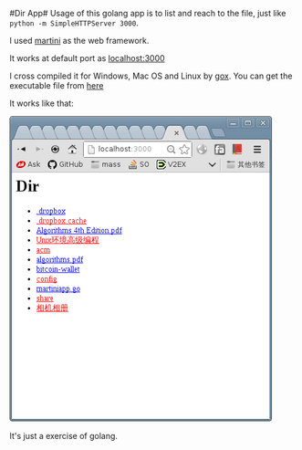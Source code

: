 #Dir App#
Usage of this golang app is to list and reach to the file, just like `python -m SimpleHTTPServer 3000`.

I used [martini](https://github.com/codegangsta/martini) as the web framework.

It works at default port as [localhost:3000](http://localhost:3000)

I cross compiled it for Windows, Mac OS and Linux by [gox](https://github.com/mitchellh/gox).
You can get the executable file from [here](https://github.com/gejigeji/golang_exercise/tree/master/bin)

It works like that:

![working sketch](/images/sketch.png)

It's just a exercise of golang.
